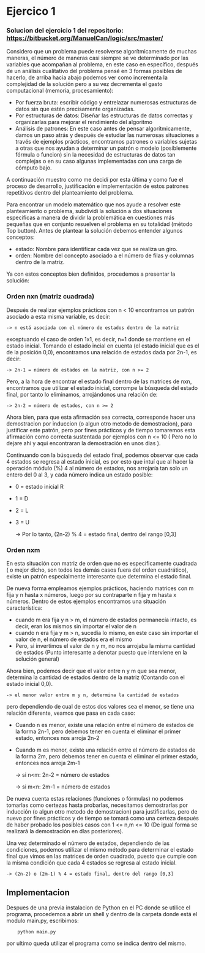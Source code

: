 # Ejercico 1

### Solucion del ejercicio 1 del repositorio: https://bitbucket.org/ManuelCan/logic/src/master/

Considero que un problema puede resolverse algorítmicamente de muchas maneras, el número de maneras casi siempre se ve determinado por las variables que acompañan al problema, en este caso en específico, después de un análisis cualitativo del problema pensé en 3 formas posibles de hacerlo, de arriba hacia abajo podemos ver como incrementa la complejidad de la solución pero a su vez decrementa el gasto computacional (memoria, procesamiento):

* Por fuerza bruta: escribir código y entrelazar numerosas estructuras de datos sin que estén precisamente organizadas.
* Por estructuras de datos: Diseñar las estructuras de datos correctas y organizarlas para mejorar el rendimiento del algoritmo
* Análisis de patrones: En este caso antes de pensar algorítmicamente, damos un paso atrás y después de estudiar las numerosas situaciones a través de ejemplos prácticos, encontramos patrones o variables sujetas a otras que nos ayudan a determinar un patrón o modelo (posiblemente fórmula o funcion) sin la necesidad de estructuras de datos tan complejas o en su caso algunas implementadas con una carga de cómputo bajo.
	
A continuación muestro como me decidí por  esta última y como fue el proceso de desarrollo, justificación e implementación de estos patrones repetitivos dentro del planteamiento del problema.

Para encontrar un modelo matemático que nos ayude a resolver este planteamiento o problema, subdividi la solución a dos situaciones específicas a manera de dividir la problemática en cuestiones más pequeñas que en conjunto resuelven el problema en su totalidad (método Top button). Antes de plantear la solución debemos entender algunos conceptos:

* estado: Nombre para identificar cada vez que se realiza un giro.
* orden: Nombre del concepto asociado a el número de filas y columnas dentro de la matriz.

Ya con estos conceptos bien definidos, procedemos a presentar la solución:

### Orden nxn (matriz cuadrada)
 Después de realizar ejemplos prácticos con n < 10 encontramos un patrón asociado a esta misma variable, es decir:
 	
    -> n está asociada con el número de estados dentro de la matriz

exceptuando el caso de orden 1x1, es decir, n=1 donde se mantiene en el estado inicial.
Tomando el estado incial en cuenta (el estado inicial que es el de la posición 0,0), encontramos una relación de estados dada por 2n-1, es decir:

	-> 2n-1 = número de estados en la matriz, con n >= 2

Pero, a la hora de encontrar el estado final dentro de las matrices de nxn, encontramos que utilizar el estado inicial, corrompe la búsqueda del estado final, por tanto lo eliminamos, arrojándonos una relación de: 

	-> 2n-2 = número de estados, con n >= 2

Ahora bien, para que esta afirmación sea correcta, corresponde hacer una demostracion por induccion (o algun otro metodo de demostracion), para justificar este patrón, pero por fines prácticos y de tiempo tomaremos esta afirmación como correcta sustentada por ejemplos con n <= 10 ( Pero no lo dejare ahi y aqui encontraran la demostración en unos dias ).

Continuando con la búsqueda del estado final, podemos observar que cada 4 estados se regresa al estado inicial, es por esto que intuí que al hacer la operación módulo (%) 4 al número de estados, nos arrojaría tan solo un entero del 0 al 3, y cada número indica un estado posible:

* 0 = estado inicial R
* 1 = D
* 2 = L
* 3 = U


	-> Por lo tanto, (2n-2) % 4 = estado final, dentro del rango [0,3]

### Orden nxm
En esta situación con matriz de orden que no es específicamente cuadrada ( o mejor dicho, son todos los demás casos fuera del orden cuadrático), existe un patrón especialmente interesante que determina el estado final.

De nueva forma empleamos ejemplos prácticos, haciendo matrices con m fija y n hasta x números, luego por su contraparte n fija y m hasta x números. Dentro de estos ejemplos encontramos una situación característica:

* cuando m era fija y n > m, el número de estados permanecía intacto, es decir, eran los mismos sin importar el valor de n
* cuando n era fija y m > n, sucedía lo mismo, en este caso sin importar el valor de n, el número de estados era el mismo
* Pero, si invertimos el valor de n y m, no nos arrojaba la misma cantidad de estados (Punto interesante a denotar puesto que interviene en la solución general)

Ahora bien, podemos decir que el valor entre n y m que sea menor, determina la cantidad de estados dentro de la matriz (Contando con el estado inicial 0,0).

    -> el menor valor entre m y n, determina la cantidad de estados

pero dependiendo de cual de estos dos valores sea el menor, se tiene una relación diferente, veamos que pasa en cada caso:

* Cuando n es menor, existe una relación entre el número de estados de la forma 2n-1, pero debemos tener en cuenta el eliminar el primer estado, entonces nos arroja 2n-2
* Cuando m es menor, existe una relación entre el número de estados de la forma 2m, pero debemos tener en cuenta el eliminar el primer estado, entonces nos arroja 2m-1

    -> si n<m: 2n-2 = número de estados

    -> si m<n: 2m-1 = número de estados 

De nueva cuenta estas relaciones (funciones o fórmulas) no podemos tomarlas como certezas hasta probarlas, necesitamos demostrarlas por inducción (o algun otro metodo de demostracion) para justificarlas, pero de nuevo por fines prácticos y de tiempo se tomará como una certeza después de haber probado los posibles casos con  1 <= n,m <= 10 (De igual forma se realizará la demostración en días posteriores).

Una vez determinado el número de estados, dependiendo de las condiciones, podemos utilizar el mismo método para determinar el estado final que vimos en las matrices de orden cuadrado, puesto que cumple con la misma condición que cada 4 estados se regresa al estado inicial.

	-> (2n-2) o (2m-1) % 4 = estado final, dentro del rango [0,3]

## Implementacion
Despues de una previa instalacion de Python en el PC donde se utilice el programa, procedemos a abrir un shell y dentro de la carpeta donde está el modulo main.py, escribimos:

```
    python main.py
```

por ultimo queda utilizar el programa como se indica dentro del mismo.